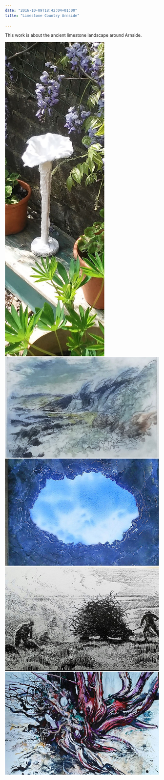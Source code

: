 ```yaml
---
date: "2016-10-09T18:42:04+01:00"
title: "Limestone Country Arnside"

---
```


This work is about the ancient limestone landscape around Arnside.


<div class="grid">
  <div class="grid-item grid-item-height2">
    <a class="my-fancybox" href="/images/fulls/Gryke.jpg" data-fancybox-group="group">
      <img src="/images/thumbs/Gryke.jpg" alt="Gryke. Plaster sculpture, 40 × 15cm." />
    </a>
  </div>

  <div class="grid-item grid-item-width2 grid-item-height2">
    <a class="my-fancybox" href="/images/fulls/Shoreline-at-Silverdale.jpg" data-fancybox-group="group">
      <img src="/images/thumbs/Shoreline-at-Silverdale.jpg" alt="Shoreline at Silverdale. Solar etching and monoprint, 35 × 25cm." />
    </a>
  </div>

  <div class="grid-item">
    <a class="my-fancybox" href="/images/fulls/Trapped-Grykes-eye-view.jpg" data-fancybox-group="group">
      <img src="/images/thumbs/Trapped-Grykes-eye-view.jpg" alt="Trapped… gryke's eye-view. Collage, 30 × 20cm." />
    </a>
  </div>

  <div class="grid-item">
    <a class="fancybox" href="/images/fulls/Burning-the-Brash.jpg" data-fancybox-group="group">
      <img src="/images/thumbs/Burning-the-Brash.jpg" alt="Burning the Brash. Pen and ink, 25 × 15cm." />
    </a>
  </div>

  <div class="grid-item">
    <a class="fancybox" href="/images/fulls/Forever-Yew.jpg" data-fancybox-group="group">
      <img src="/images/thumbs/Forever-Yew.jpg" alt="Forever Yew. Pen and ink, 60 × 40cm." />
    </a>
  </div>
</div>
